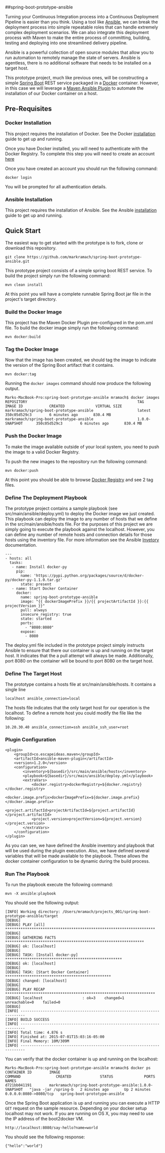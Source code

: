 ##spring-boot-prototype-ansible

Turning your Continuous Integration process into a Continuous Deployment Pipeline is easier than you think. Using a tool like [Ansible](http://www.ansible.com/), we can break the deployment process into simple repeatable roles that can handle extremely complex deployment scenarios. We can also integrate this deployment process with Maven to make the entire process of committing, building, testing and deploying into one streamlined delivery pipeline.

Ansible is a powerful collection of open source modules that allow you to run automation to remotely manage the state of servers. Ansible is agentless, there is no additional software that needs to be installed on a target host.

This prototype project, much like previous ones, will be constructing a simple [Spring Boot](http://projects.spring.io/spring-boot/) REST service packaged in a [Docker](https://www.docker.com/) container. However, in this case we will leverage a [Maven Ansible Plugin](https://github.com/tmullender/ansible-maven-plugin) to automate the installation of our Docker container on a host.

## Pre-Requisites

### Docker Installation

This project requires the installation of Docker. See the Docker [installation](https://docs.docker.com/installation/#installation) guide to get up and running.

Once you have Docker installed, you will need to authenticate with the Docker Registry. To complete this step you will need to create an account [here](https://hub.docker.com/account/signup/)

Once you have created an account you should run the following command:

	docker login
	
You will be prompted for all authentication details.

### Ansible Installation

This project requires the installation of Ansible. See the Ansible [installation](http://docs.ansible.com/intro_installation.html) guide to get up and running.

## Quick Start

The easiest way to get started with the prototype is to fork, clone or download this repository.

	git clone https://github.com/markramach/spring-boot-prototype-ansible.git
	
This prototype project consists of a simple spring boot REST service. To build the project simply run the following command:

	mvn clean install
	
At this point you will have a complete runnable Spring Boot jar file in the project's target directory. 

### Build the Docker Image
	
This project has the Maven Docker Plugin pre-configured in the pom.xml file. To build the docker image simply run the following command:

	mvn docker:build
	
### Tag the Docker Image

Now that the image has been created, we should tag the image to indicate the version of the Spring Boot artifact that it contains. 

	mvn docker:tag
	
Running the `docker images` command should now produce the following output.

	Marks-MacBook-Pro:spring-boot-prototype-ansible mramach$ docker images
	REPOSITORY                                                  TAG                 IMAGE ID            CREATED              VIRTUAL SIZE
	markramach/spring-boot-prototype-ansible                    latest              350c05d529c3        6 minutes ago       830.4 MB
	markramach/spring-boot-prototype-ansible                    1.0.0-SNAPSHOT      350c05d529c3        6 minutes ago       830.4 MB

### Push the Docker Image

To make the image available outside of your local system, you need to push the image to a valid Docker Registry.

To push the new images to the repository run the following command:

	mvn docker:push

At this point you should be able to browse [Docker Registry](https://registry.hub.docker.com/u/markramach/spring-boot-prototype-ansible/tags/manage/) and see 2 tag files.

### Define The Deployment Playbook

The prototype project contains a sample playbook (see src/main/ansible/deploy.yml) to deploy the Docker image we just created. This playbook can deploy the image to any number of hosts that we define in the src/main/ansible/hosts file. For the purposes of this project we are simply going to execute the playbook against the localhost. However, you can define any number of remote hosts and connection details for those hosts using the inventory file. For more information see the Ansible [Invetory](http://docs.ansible.com/intro_inventory.html) documentation.

	---
	- hosts: all 
	  tasks:
	   - name: Install docker-py
	     pip:
	       name: 'https://pypi.python.org/packages/source/d/docker-py/docker-py-1.1.0.tar.gz'
    	   state: present
	   - name: Start Docker Container
	     docker:
	       name: spring-boot-prototype-ansible
	       image: "{{ dockerImagePrefix }}/{{ projectArtifactId }}:{{ projectVersion }}"
	       pull: always
	       insecure_registry: true
	       state: started
	       ports:
	         - "8080:8080"
	       expose:
	         - 8080

The deploy.yml file included in the prototype project simply instructs Ansible to ensure that there our container is up and running on the target host. It indicates that the a pull attempt will always be made. Additionally, port 8080 on the container will be bound to port 8080 on the target host.

### Define The Target Host

The prototype contains a hosts file at src/main/ansible/hosts. It contains a single line

	localhost ansible_connection=local
	
The hosts file indicates that the only target host for our operation is the localhost. To define a remote host you could modify the file like the following:

	10.20.30.40 ansible_connection=ssh ansible_ssh_user=root

### Plugin Configuration

	<plugin>
		<groupId>co.escapeideas.maven</groupId>
		<artifactId>ansible-maven-plugin</artifactId>
		<version>1.2.0</version>
		<configuration>
			<inventory>${basedir}/src/main/ansible/hosts</inventory>
			<playbook>${basedir}/src/main/ansible/deploy.yml</playbook>
			<extraVars>
				<docker.registry>dockerRegistry=${docker.registry}</docker.registry>
				<docker.image.prefix>dockerImagePrefix=${docker.image.prefix}</docker.image.prefix>
				<project.artifactId>projectArtifactId=${project.artifactId}</project.artifactId>
				<project.version>projectVersion=${project.version}</project.version>
			</extraVars>
		</configuration>
	</plugin>
            
As you can see, we have defined the Ansible inventory and playbook that will be used during the plugin execution. Also, we have defined several variables that will be made available to the playbook. These allows the docker container configuration to be dynamic during the build process.

### Run The Playbook

To run the playbook execute the following command:

	mvn -X ansible:playbook

You should see the following output:

	[INFO] Working directory: /Users/mramach/projects_001/spring-boot-prototype-ansible/target
	[DEBUG] 
	[DEBUG] PLAY [all] ******************************************************************** 
	[DEBUG] 
	[DEBUG] GATHERING FACTS *************************************************************** 
	[DEBUG] ok: [localhost]
	[DEBUG] 
	[DEBUG] TASK: [Install docker-py] ***************************************************** 
	[DEBUG] ok: [localhost]
	[DEBUG] 
	[DEBUG] TASK: [Start Docker Container] ************************************************ 
	[DEBUG] changed: [localhost]
	[DEBUG] 
	[DEBUG] PLAY RECAP ******************************************************************** 
	[DEBUG] localhost                  : ok=3    changed=1    unreachable=0    failed=0   
	[DEBUG] 
	[INFO] ------------------------------------------------------------------------
	[INFO] BUILD SUCCESS
	[INFO] ------------------------------------------------------------------------
	[INFO] Total time: 4.876 s
	[INFO] Finished at: 2015-07-01T15:03:16-05:00
	[INFO] Final Memory: 10M/309M
	[INFO] ------------------------------------------------------------------------

You can verify that the docker container is up and running on the localhost:

	Marks-MacBook-Pro:spring-boot-prototype-ansible mramach$ docker ps
	CONTAINER ID        IMAGE                                                     COMMAND                CREATED             STATUS              PORTS                    NAMES
	d721bb041191        markramach/spring-boot-prototype-ansible:1.0.0-SNAPSHOT   "java -jar /spring-b   2 minutes ago       Up 2 minutes        0.0.0.0:8080->8080/tcp   spring-boot-prototype-ansible 

Once the Spring Boot application is up and running you can execute a HTTP `GET` request on the sample resource. Depending on your docker setup localhost may not work. If you are running on OS X, you may need to use the IP address of the boot2docker VM.

	http://localhost:8080/say-hello?name=world
	
You should see the following response:

	{"hello":"world"}
	